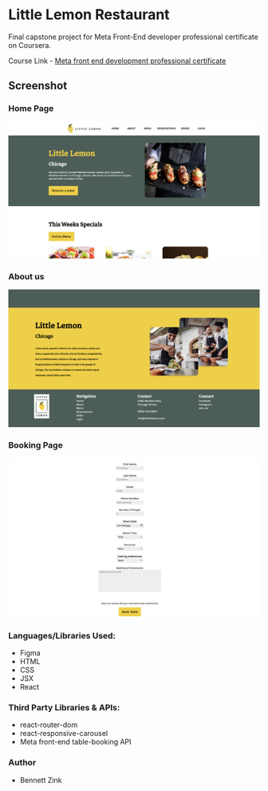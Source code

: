 # Little Lemon Restaurant

Final capstone project for Meta Front-End developer professional certificate on Coursera.

Course Link - [Meta front end development professional certificate](https://www.coursera.org/professional-certificates/meta-front-end-developer)

## Screenshot

### Home Page
![](homepage.png)

### About us
![](about.png)

### Booking Page

![](reservation-form.png)

### Languages/Libraries Used:

- Figma
- HTML
- CSS
- JSX
- React

### Third Party Libraries & APIs:

- react-router-dom
- react-responsive-carousel
- Meta front-end table-booking API


### Author

- Bennett Zink
